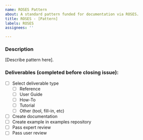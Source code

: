 ```yaml
---
name: ROSES Pattern
about: A standard pattern funded for documentation via ROSES.
title: ROSES - [Pattern]
labels: ROSES
assignees: ''

---
```


### Description
[Describe pattern here].

### Deliverables (completed before closing issue):
- [ ] Select deliverable type
  - [ ] Reference
  - [ ] User Guide
  - [ ] How-To
  - [ ] Tutorial
  - [ ] Other (tool, fill-in, etc)
- [ ] Create documentation
- [ ] Create example in examples repository
- [ ] Pass expert review
- [ ] Pass user review
